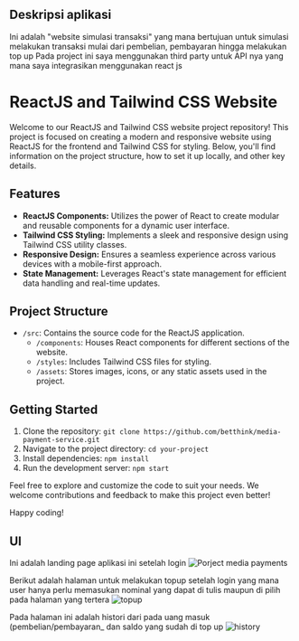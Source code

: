 ## Deskripsi aplikasi 
Ini adalah "website simulasi transaksi" yang mana bertujuan untuk simulasi melakukan transaksi mulai dari pembelian, pembayaran hingga melakukan top up
Pada project ini saya menggunakan third party untuk API nya yang mana saya integrasikan menggunakan react js

# ReactJS and Tailwind CSS Website

Welcome to our ReactJS and Tailwind CSS website project repository! This project is focused on creating a modern and responsive website using ReactJS for the frontend and Tailwind CSS for styling. Below, you'll find information on the project structure, how to set it up locally, and other key details.

## Features

- **ReactJS Components:** Utilizes the power of React to create modular and reusable components for a dynamic user interface.
- **Tailwind CSS Styling:** Implements a sleek and responsive design using Tailwind CSS utility classes.
- **Responsive Design:** Ensures a seamless experience across various devices with a mobile-first approach.
- **State Management:** Leverages React's state management for efficient data handling and real-time updates.

## Project Structure

- `/src`: Contains the source code for the ReactJS application.
  - `/components`: Houses React components for different sections of the website.
  - `/styles`: Includes Tailwind CSS files for styling.
  - `/assets`: Stores images, icons, or any static assets used in the project.

## Getting Started

1. Clone the repository: `git clone https://github.com/betthink/media-payment-service.git`
2. Navigate to the project directory: `cd your-project`
3. Install dependencies: `npm install`
4. Run the development server: `npm start`

Feel free to explore and customize the code to suit your needs. We welcome contributions and feedback to make this project even better!

Happy coding!
##  UI

Ini adalah landing page aplikasi ini setelah login 
![Porject media payments](https://github.com/betthink/media-payment-service/assets/80962857/448ac45b-9655-4c2c-8b00-31a65182061b)

Berikut adalah halaman untuk melakukan topup setelah login yang mana user hanya perlu memasukan nominal yang dapat di tulis maupun di pilih pada halaman yang tertera 
![topup](https://github.com/betthink/media-payment-service/assets/80962857/3f07d68b-7f4e-4194-a0fc-d0de0cac22fa)

Pada halaman ini adalah histori dari pada uang masuk (pembelian/pembayaran_ dan saldo yang sudah di top up
![history](https://github.com/betthink/media-payment-service/assets/80962857/15890b19-9206-4982-aa81-cc4aff5840d1)
